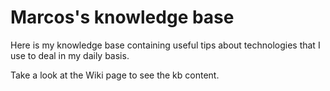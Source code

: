 # Marcos's knowledge base
Here is my knowledge base containing useful tips about technologies that I use to deal in my daily basis.

Take a look at the Wiki page to see the kb content.
